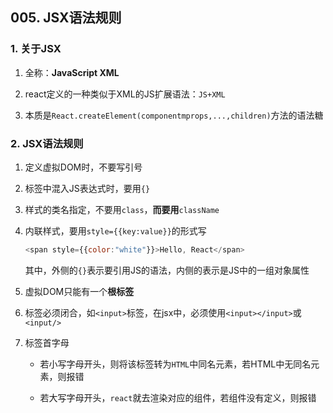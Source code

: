 ## 005. JSX语法规则

### 1. 关于JSX

1. 全称：**JavaScript XML**

2. react定义的一种类似于XML的JS扩展语法：`JS+XML`

3. 本质是`React.createElement(componentmprops,...,children)`方法的语法糖

### 2. JSX语法规则

1. 定义虚拟DOM时，不要写引号

2. 标签中混入JS表达式时，要用`{}`

3. 样式的类名指定，不要用`class`，**而要用**`className`

4. 内联样式，要用`style={{key:value}}`的形式写
   
   ```javascript
   <span style={{color:"white"}}>Hello, React</span>
   ```
   
    其中，外侧的`{}`表示要引用JS的语法，内侧的表示是JS中的一组对象属性

5. 虚拟DOM只能有一个**根标签**

6. 标签必须闭合，如`<input>`标签，在jsx中，必须使用`<input></input>`或`<input/>`

7. 标签首字母
   
   - 若小写字母开头，则将该标签转为`HTML`中同名元素，若HTML中无同名元素，则报错
   
   - 若大写字母开头，`react`就去渲染对应的组件，若组件没有定义，则报错
